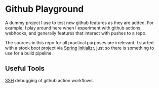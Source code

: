 # Github Playground
A dummy project I use to test new github features as they are added. For example, I play around 
here when I experiment with github actions, webhooks, and generally features that interact with 
pushes to a repo.

The sources in this repo for all practical purposes are irrelevant. I started with a stock boot 
project via [Spring Initializr](https://start.spring.io/), just so there is something to use for 
a build pipeline.

## Useful Tools
[SSH](https://github.com/marketplace/actions/debugging-with-tmate) debugging of github action workflows.